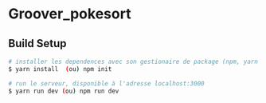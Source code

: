 # Groover_pokesort

## Build Setup

```bash
# installer les dependences avec son gestionaire de package (npm, yarn ...)
$ yarn install  (ou) npm init

# run le serveur, disponible à l'adresse localhost:3000
$ yarn run dev (ou) npm run dev


